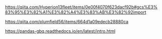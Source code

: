 https://qiita.com/Hyperion13fleet/items/0e00f4070f623dacf92b#gcs%E3%83%95%E3%82%A1%E3%82%A4%E3%83%AB%E3%82%92import

https://qiita.com/plumfield56/items/664d1a09edecb28880ca

https://pandas-gbq.readthedocs.io/en/latest/intro.html